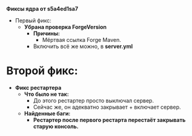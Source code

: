 **Фиксы ядра от s5a4ed1sa7**

* Первый фикс:
  * **Убрана проверка ForgeVersion**
    * **Причины:**
      * Мёртвая ссылка Forge Maven.
    * Включить всё же можно, в **server.yml**

# Второй фикс:
* **Фикс рестартера**
  * **Что было не так:**
    * До этого рестартер просто выключал сервер.
    * Сейчас же, он адекватно закрывает + включает сервер.
  * **Найденные баги:**
    * **Рестартер после первого рестарта перестаёт закрывать старую консоль.**